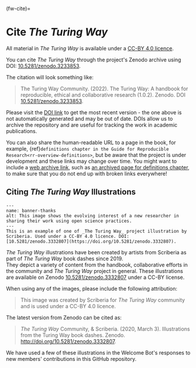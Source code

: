 (fw-cite)=
# Cite _The Turing Way_

All material in _The Turing Way_ is available under a [CC-BY 4.0 licence](https://github.com/the-turing-way/the-turing-way/blob/master/LICENSE.md).

You can cite _The Turing Way_ through the project's Zenodo archive using DOI: [10.5281/zenodo.3233853](https://zenodo.org/doi/10.5281/zenodo.3332807).

The citation will look something like:

>  The Turing Way Community. (2022). The Turing Way: A handbook for reproducible, ethical and collaborative research (1.0.2). Zenodo. DOI [10.5281/zenodo.3233853](https://zenodo.org/doi/10.5281/zenodo.3233853). 

Please visit the [DOI link](https://doi.org/10.5281/zenodo.3233853) to get the most recent version - the one above is not automatically generated and may be out of date.
DOIs allow us to archive the repository and are useful for tracking the work in academic publications.

You can also share the human-readable URL to a page in the book, for example, {ref}`definitions chapter in the Guide for Reproducible Research<rr-overview-definitions>`, but be aware that the project is under development and these links may change over time.
You might want to include a [web archive link](http://web.archive.org), such as [an archived page for definitions chapter](https://web.archive.org/web/20191030093753/https://the-turing-way.netlify.com/reproducibility/03/definitions.html), to make sure that you do not end up with broken links everywhere!

## Citing _The Turing Way_ Illustrations

```{figure} ../figures/banner-thanks.jpg
---
name: banner-thanks
alt: This image shows the evolving interest of a new researcher in sharing their work using open science practices.
---
This is an example of one of _The Turing Way_ project illustration by Scriberia. Used under a CC-BY 4.0 licence. DOI: [10.5281/zenodo.3332807](https://doi.org/10.5281/zenodo.3332807).
```

_The Turing Way_ illustrations have been created by artists from Scriberia as part of _The Turing Way_ book dashes since 2019.    
They depict a variety of content from the handbook, collaborative efforts in the community and _The Turing Way_ project in general. 
These illustrations are available on Zenodo [10.5281/zenodo.3332807](https://doi.org/10.5281/zenodo.3332807) under a CC-BY license.

When using any of the images, please include the following attribution:

> This image was created by Scriberia for _The Turing Way_ community and is used under a CC-BY 4.0 licence.

The latest version from Zenodo can be cited as:

> _The Turing Way_ Community, & Scriberia. (2020, March 3). Illustrations from the Turing Way book dashes. Zenodo. http://doi.org/10.5281/zenodo.3332807.

We have used a few of these illustrations in the Welcome Bot's responses to new members' contributions in this GitHub repository.